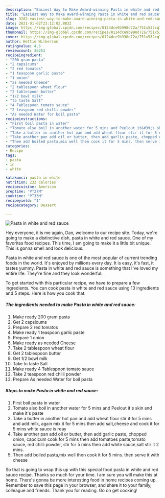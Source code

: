 ```yaml
---
description: "Easiest Way to Make Award-winning Pasta in white and red sauce"
title: "Easiest Way to Make Award-winning Pasta in white and red sauce"
slug: 3282-easiest-way-to-make-award-winning-pasta-in-white-and-red-sauce
date: 2021-01-02T23:12:02.883Z
image: https://img-global.cpcdn.com/recipes/0124dce9b998d72a/751x532cq70/pasta-in-white-and-red-sauce-recipe-main-photo.jpg
thumbnail: https://img-global.cpcdn.com/recipes/0124dce9b998d72a/751x532cq70/pasta-in-white-and-red-sauce-recipe-main-photo.jpg
cover: https://img-global.cpcdn.com/recipes/0124dce9b998d72a/751x532cq70/pasta-in-white-and-red-sauce-recipe-main-photo.jpg
author: Hettie Wilkerson
ratingvalue: 4.5
reviewcount: 36253
recipeingredient:
- "200 gram pasta"
- "2 capsicums"
- "2 red tomatos"
- "1 teaspoon garlic paste"
- "1 onion"
- "as needed Cheese"
- "2 tablespoon wheat flour"
- "2 tablespoon butter"
- "1/2 bowl milk"
- "to taste Salt"
- "4 Tablespoon tomato sauce"
- "2 teaspoon red chilli powder"
- "As needed Water for boil pasta"
recipeinstructions:
- "First boil pasta in water"
- "Tomato also boil in another water for 5 mins and Peelout it&#39;s skin and make it&#39;s paste"
- "Take a butter in another hot pan and add wheat flour stir it for 5 mins and add milk, again mix it for 5 mins then add salt,cheese and cook it for 5 mins white sauce is reay"
- "Take another pan add oil or butter, then add garlic paste, chopped onion, capcicum cook for 5 mins then add tomatoes paste,tomato sauce, red chilli powder, stir for 5 mins then add white sauce,salt stir it 2 mins."
- "Then add boiled pasta,mix well then cook it for 5 mins. then serve it with cheese"
categories:
- Recipe
tags:
- pasta
- in
- white

katakunci: pasta in white 
nutrition: 233 calories
recipecuisine: American
preptime: "PT27M"
cooktime: "PT33M"
recipeyield: "1"
recipecategory: Dessert

---
```



![Pasta in white and red sauce](https://img-global.cpcdn.com/recipes/0124dce9b998d72a/751x532cq70/pasta-in-white-and-red-sauce-recipe-main-photo.jpg)

Hey everyone, it is me again, Dan, welcome to our recipe site. Today, we're going to make a distinctive dish, pasta in white and red sauce. One of my favorites food recipes. This time, I am going to make it a little bit unique. This is gonna smell and look delicious.



Pasta in white and red sauce is one of the most popular of current trending foods in the world. It's enjoyed by millions every day. It is easy, it's fast, it tastes yummy. Pasta in white and red sauce is something that I've loved my entire life. They're fine and they look wonderful.


To get started with this particular recipe, we have to prepare a few ingredients. You can cook pasta in white and red sauce using 13 ingredients and 5 steps. Here is how you cook that.

<!--inarticleads1-->

##### The ingredients needed to make Pasta in white and red sauce:

1. Make ready 200 gram pasta
1. Get 2 capsicums
1. Prepare 2 red tomatos
1. Make ready 1 teaspoon garlic paste
1. Prepare 1 onion
1. Make ready as needed Cheese
1. Take 2 tablespoon wheat flour
1. Get 2 tablespoon butter
1. Get 1/2 bowl milk
1. Take to taste Salt
1. Make ready 4 Tablespoon tomato sauce
1. Take 2 teaspoon red chilli powder
1. Prepare As needed Water for boil pasta




<!--inarticleads2-->

##### Steps to make Pasta in white and red sauce:

1. First boil pasta in water
1. Tomato also boil in another water for 5 mins and Peelout it&#39;s skin and make it&#39;s paste
1. Take a butter in another hot pan and add wheat flour stir it for 5 mins and add milk, again mix it for 5 mins then add salt,cheese and cook it for 5 mins white sauce is reay
1. Take another pan add oil or butter, then add garlic paste, chopped onion, capcicum cook for 5 mins then add tomatoes paste,tomato sauce, red chilli powder, stir for 5 mins then add white sauce,salt stir it 2 mins.
1. Then add boiled pasta,mix well then cook it for 5 mins. then serve it with cheese




So that is going to wrap this up with this special food pasta in white and red sauce recipe. Thanks so much for your time. I am sure you will make this at home. There's gonna be more interesting food in home recipes coming up. Remember to save this page in your browser, and share it to your family, colleague and friends. Thank you for reading. Go on get cooking!
